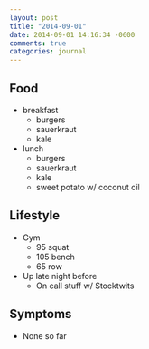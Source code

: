 ```yaml
---
layout: post
title: "2014-09-01"
date: 2014-09-01 14:16:34 -0600
comments: true
categories: journal
---
```


## Food
* breakfast
  * burgers
  * sauerkraut
  * kale
* lunch
  * burgers
  * sauerkraut
  * kale
  * sweet potato w/ coconut oil

## Lifestyle
* Gym
  * 95 squat
  * 105 bench
  * 65 row
* Up late night before
  * On call stuff w/ Stocktwits

## Symptoms
* None so far
